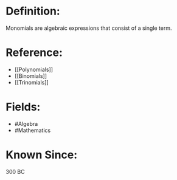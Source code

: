 

# Definition:
Monomials are algebraic expressions that consist of a single term.

# Reference:
- [[Polynomials]]
- [[Binomials]]
- [[Trinomials]]

# Fields: 
- #Algebra
- #Mathematics

# Known Since:
300 BC

